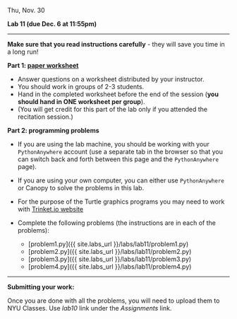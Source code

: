 <div class="recitation">



<div class="column_date">
<p markdown="block">

Thu, Nov. 30

</p>
</div>


<div class="column_recitation" >
<p markdown="block">


__Lab 11 (due Dec. 6 at 11:55pm)__

---

__Make sure that you read instructions carefully__ - they will save you
time in a long run! 

__Part 1:  [paper worksheet](labs/lab11/lab11.pdf)__ 
- Answer questions on a worksheet distributed by your instructor.
- You should work in groups of 2-3 students. 
- Hand in the completed worksheet before the end of the session 
(__you should hand in ONE worksheet per group__). 
- (You will get credit for this part of the lab only if you attended the recitation session.)

__Part 2: programming problems__ 

- If you are using the lab machine, you should be working with 
your `PythonAnywhere` account (use a separate tab in the browser so
that you can switch back and forth between this page and the `PythonAnywhere` 
page). 
- If you are using your own computer, you can either use `PythonAnywhere` or 
Canopy to solve the problems in this lab. 

- For the purpose of the Turtle graphics programs you may need to work with
[Trinket.io website](https://trinket.io/python)

- Complete the following problems (the instructions are in each of the problems): 
    - [problem1.py]({{ site.labs_url }}/labs/lab11/problem1.py)
    - [problem2.py]({{ site.labs_url }}/labs/lab11/problem2.py)
    - [problem3.py]({{ site.labs_url }}/labs/lab11/problem3.py)
    - [problem4.py]({{ site.labs_url }}/labs/lab11/problem4.py)


--- 

__Submitting your work:__

Once you are done with all the problems, you will need to upload them to 
NYU Classes. Use _lab10_ link under the _Assignments_ link. 


</p>
</div>


</div>
